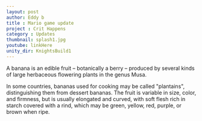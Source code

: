 ```yaml
---
layout: post
author: Eddy b
title : Mario game update
project : Crit Happens
category : Updates
thumbnail: splash1.jpg
youtube: linkHere
unity_dir: KnightsBuild1
---
```

A banana is an edible fruit – botanically a berry – produced by several kinds
of large herbaceous flowering plants in the genus Musa.

In some countries, bananas used for cooking may be called "plantains",
distinguishing them from dessert bananas. The fruit is variable in size, color,
and firmness, but is usually elongated and curved, with soft flesh rich in
starch covered with a rind, which may be green, yellow, red, purple, or brown
when ripe.